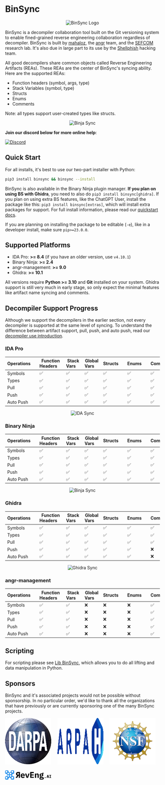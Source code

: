 
# BinSync

<p align="center">
   <img src="https://i.imgur.com/qdesKpg.png" style="width: 30%;" alt="BinSync Logo"/>
</p>

BinSync is a decompiler collaboration tool built on the Git versioning system to enable fined-grained reverse
engineering collaboration regardless of decompiler. BinSync is built by [mahaloz](https://github.com/mahaloz), 
the [angr](https://angr.io) team, and the [SEFCOM](https://sefcom.asu.edu) research lab. It's also due
in large part to its use by the [Shellphish](https://shellphish.net) hacking team. 

All good decompilers share common objects called Reverse Engineering Artifacts (REAs). These REAs are the
center of BinSync's syncing ability. Here are the supported REAs:
- Function headers (symbol, args, type)
- Stack Variables (symbol, type)
- Structs
- Enums
- Comments

Note: all types support user-created types like structs.

<p align="center">
   <img src="./assets/images/binja_sync.gif" alt="Binja Sync"/>
</p>

**Join our discord below for more online help**:

[![Discord](https://img.shields.io/discord/900841083532087347?label=Discord&style=plastic)](https://discord.gg/wZSCeXnEvR)

## Quick Start
For all installs, it's best to use our two-part installer with Python:
```bash
pip3 install binsync && binsync --install 
```

BinSync is also available in the Binary Ninja plugin manager.
**If you plan on using BS with Ghidra**, you need to also do `pip3 install binsync[ghidra]`.
If you plan on using extra BS features, like the ChatGPT User, install the package like this: `pip3 install binsync[extras]`, which will install extra packages for support.
For full install information, please read our [quickstart docs](https://binsync.net/docs/home).

If you are planning on installing the package to be editable (`-e`), like in a developer install, make sure `pip>=23.0.0`.

## Supported Platforms
- IDA Pro: **>= 8.4** (if you have an older version, use `v4.10.1`)
- Binary Ninja: **>= 2.4**
- angr-management: **>= 9.0**
- Ghidra: **>= 10.1**

All versions require **Python >= 3.10** and **Git** installed on your system. 
Ghidra support is still very much in early stage, so only expect the minimal features like artifact name syncing and comments.


## Decompiler Support Progress
Although we support the decompilers in the earlier section, not every decompiler is supported at the same level of syncing. 
To understand the difference between artifact support, pull, push, and auto push, read our [decompiler use introduction](https://binsync.net/docs/dec-introduction/).

### IDA Pro

| Operations&nbsp;&nbsp;&nbsp;&nbsp; | Function Headers&nbsp;&nbsp;&nbsp;&nbsp; | Stack Vars&nbsp;&nbsp;&nbsp;&nbsp; | Global Vars&nbsp;&nbsp;&nbsp;&nbsp; | Structs&nbsp;&nbsp;&nbsp;&nbsp; | Enums&nbsp;&nbsp;&nbsp;&nbsp; | Comments&nbsp;&nbsp;&nbsp;&nbsp; |
|------------------------------------|------------------------------------------|------------------------------------|-------------------------------------|---------------------------------|-------------------------------|----------------------------------|
| Symbols   	                        | :white_check_mark: 	                     | :white_check_mark:    	            | :white_check_mark: 	                | :white_check_mark: 	            | :white_check_mark: 	          | :white_check_mark: 	             |
| Types     	                        | :white_check_mark: 	                     | :white_check_mark:    	            | :white_check_mark: 	                | :white_check_mark: 	            | :white_check_mark: 	          | :white_check_mark: 	             |
| Pull      	                        | :white_check_mark: 	                     | :white_check_mark:    	            | :white_check_mark: 	                | :white_check_mark: 	            | :white_check_mark: 	          | :white_check_mark: 	             |
| Push      	                        | :white_check_mark: 	                     | :white_check_mark: 	               | :white_check_mark: 	                | :white_check_mark: 	            | :white_check_mark: 	          | :white_check_mark: 	             |
| Auto Push                          | :white_check_mark: 	                     | :white_check_mark:    	            | :white_check_mark: 	                | :white_check_mark: 	            | :white_check_mark: 	          | :white_check_mark: 	             |

<p align="center">
   <img src="./assets/images/ida_sync.gif" alt="IDA Sync"/>
</p>


### Binary Ninja

| Operations&nbsp;&nbsp;&nbsp;&nbsp; | Function Headers&nbsp;&nbsp;&nbsp;&nbsp; | Stack Vars&nbsp;&nbsp;&nbsp;&nbsp; | Global Vars&nbsp;&nbsp;&nbsp;&nbsp; | Structs&nbsp;&nbsp;&nbsp;&nbsp; | Enums&nbsp;&nbsp;&nbsp;&nbsp; | Comments&nbsp;&nbsp;&nbsp;&nbsp; |
|------------------------------------|------------------------------------------|------------------------------------|-------------------------------------|---------------------------------|-------------------------------|----------------------------------|
| Symbols   	                        | :white_check_mark: 	                     | :white_check_mark:    	            | :white_check_mark: 					            | :white_check_mark:   					      | :white_check_mark: 					      | :white_check_mark: 	             |
| Types     	                        | :white_check_mark: 	                     | :white_check_mark:    	            | :white_check_mark: 					            | :white_check_mark:   					      | :white_check_mark: 					      | :white_check_mark: 	             |
| Pull      	                        | :white_check_mark: 	                     | :white_check_mark:    	            | :white_check_mark: 					            | :white_check_mark:   					      | :white_check_mark: 					      | :white_check_mark: 	             |
| Push      	                        | :white_check_mark:                       | :white_check_mark:		               | :white_check_mark:					             | :white_check_mark:			           | :white_check_mark: 					      | :white_check_mark: 					         |
| Auto Push 	                        | :white_check_mark:                       | :white_check_mark:		               | :white_check_mark:					             | :white_check_mark:			           | :white_check_mark: 					      | :white_check_mark: 					         |

<p align="center">
   <img src="./assets/images/binja_sync.gif" alt="Binja Sync"/>
</p>

### Ghidra

| Operations&nbsp;&nbsp;&nbsp;&nbsp; | Function Headers&nbsp;&nbsp;&nbsp;&nbsp; | Stack Vars&nbsp;&nbsp;&nbsp;&nbsp; | Global Vars&nbsp;&nbsp;&nbsp;&nbsp; | Structs&nbsp;&nbsp;&nbsp;&nbsp; | Enums&nbsp;&nbsp;&nbsp;&nbsp; | Comments&nbsp;&nbsp;&nbsp;&nbsp; |
|------------------------------------|------------------------------------------|------------------------------------|-------------------------------------|---------------------------------|-------------------------------|----------------------------------|
| Symbols   	                        | :white_check_mark: 	                     | :white_check_mark:    	            | :white_check_mark: 					            | :white_check_mark: 	 					      | :white_check_mark: 					      | :white_check_mark: 	             |
| Types     	                        | :white_check_mark: 	                     | :white_check_mark:    	            | :white_check_mark: 					            | :white_check_mark: 	 					      | :white_check_mark: 					      | :white_check_mark: 	             |
| Pull      	                        | :white_check_mark: 	                     | :white_check_mark:    	            | :white_check_mark:					             | :white_check_mark: 					        | :white_check_mark: 					      | :white_check_mark: 	             |
| Push      	                        | :white_check_mark: 					                 | :white_check_mark:						           | :white_check_mark:				              | :white_check_mark: 						       | :white_check_mark: 					      | :x: 					                        |
| Auto Push 	                        | :white_check_mark:                       | :white_check_mark:		               | :white_check_mark:					             | :white_check_mark:			           | :white_check_mark: 					      | :x: 					                        |

<p align="center">
   <img src="./assets/images/ghidra_sync.gif" alt="Ghidra Sync"/>
</p>

### angr-management

| Operations&nbsp;&nbsp;&nbsp;&nbsp; | Function Headers&nbsp;&nbsp;&nbsp;&nbsp; | Stack Vars&nbsp;&nbsp;&nbsp;&nbsp; | Global Vars&nbsp;&nbsp;&nbsp;&nbsp; | Structs&nbsp;&nbsp;&nbsp;&nbsp; | Enums&nbsp;&nbsp;&nbsp;&nbsp; | Comments&nbsp;&nbsp;&nbsp;&nbsp; |
|------------------------------------|------------------------------------------|------------------------------------|-------------------------------------|---------------------------------|-------------------------------|----------------------------------|
| Symbols   	                        | :white_check_mark: 	                     | :white_check_mark:    	            | :x: 					                           | :x: 					                       | :x: 					                     | :white_check_mark: 	             |
| Types     	                        | :white_check_mark: 	                     | :white_check_mark:    	            | :x: 					                           | :x: 					                       | :x: 					                     | :white_check_mark: 	             |
| Pull      	                        | :white_check_mark: 	                     | :white_check_mark:    	            | :x: 					                           | :x: 					                       | :x: 					                     | :white_check_mark: 	             |
| Push      	                        | :white_check_mark:                       | :white_check_mark:		               | :x:					                            | :x:					                        | :x: 					                     | :white_check_mark: 					         |
| Auto Push 	                        | :white_check_mark:                       | :white_check_mark:		               | :x:					                            | :x:					                        | :x: 					                     | :white_check_mark: 					         |

## Scripting
For scripting please see [Lib BinSync](https://github.com/binsync/libbs), which allows you to do all lifting and data manipulation in Python.

## Sponsors 
BinSync and it's associated projects would not be possible without sponsorship. 
In no particular order, we'd like to thank all the organizations that have previously or are currently sponsoring
one of the many BinSync projects.

<div style="display: flex; flex-wrap: wrap; justify-content: left; gap: 20px;">
    <img src="./assets/images/sponsors/darpa.png" alt="DARPA" style="max-width: 150px; height: auto;">
    <img src="./assets/images/sponsors/arpah.svg" alt="ARPA-H" style="max-width: 150px; height: auto;">
    <img src="./assets/images/sponsors/nsf.png" alt="NSF" style="max-width: 150px; height: auto;">
    <img src="./assets/images/sponsors/reveng_ai.svg" alt="RevEng AI" style="max-width: 150px; height: auto;">
</div>
